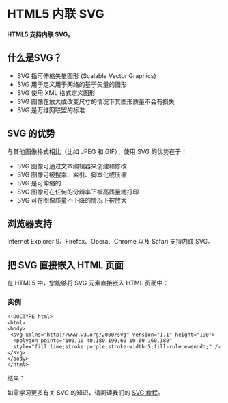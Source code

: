 
# HTML5 内联 SVG




**HTML5 支持内联 SVG。**

## 什么是SVG？

*   SVG 指可伸缩矢量图形 (Scalable Vector Graphics)
*   SVG 用于定义用于网络的基于矢量的图形
*   SVG 使用 XML 格式定义图形
*   SVG 图像在放大或改变尺寸的情况下其图形质量不会有损失
*   SVG 是万维网联盟的标准

## SVG 的优势

与其他图像格式相比（比如 JPEG 和 GIF），使用 SVG 的优势在于：

*   SVG 图像可通过文本编辑器来创建和修改
*   SVG 图像可被搜索、索引、脚本化或压缩
*   SVG 是可伸缩的
*   SVG 图像可在任何的分辨率下被高质量地打印
*   SVG 可在图像质量不下降的情况下被放大

## 浏览器支持

Internet Explorer 9、Firefox、Opera、Chrome 以及 Safari 支持内联 SVG。

## 把 SVG 直接嵌入 HTML 页面

在 HTML5 中，您能够将 SVG 元素直接嵌入 HTML 页面中：

### 实例

```
<!DOCTYPE html>
<html>
<body>
 <svg xmlns="http://www.w3.org/2000/svg" version="1.1" height="190">
  <polygon points="100,10 40,180 190,60 10,60 160,180"
  style="fill:lime;stroke:purple;stroke-width:5;fill-rule:evenodd;" />
</svg> 
</body>
</html>

```



结果：

如需学习更多有关 SVG 的知识，请阅读我们的 [SVG 教程](/svg/index.asp "SVG 教程")。




